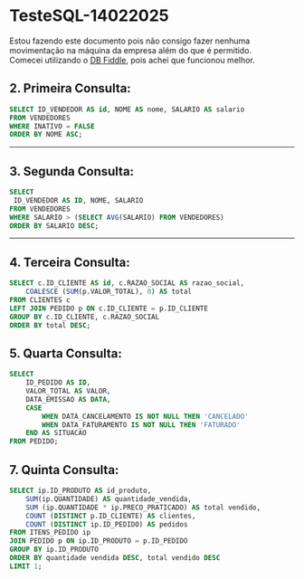# TesteSQL-14022025

Estou fazendo este documento pois não consigo fazer nenhuma movimentação na máquina da empresa além do que é permitido.  
Comecei utilizando o [DB Fiddle](https://www.db-fiddle.com/), pois achei que funcionou melhor.


## 2. Primeira Consulta:
```sql
SELECT ID_VENDEDOR AS id, NOME AS nome, SALARIO AS salario
FROM VENDEDORES
WHERE INATIVO = FALSE
ORDER BY NOME ASC;
```
---

## 3. Segunda Consulta:
```sql
SELECT
 ID_VENDEDOR AS ID, NOME, SALARIO 
FROM VENDEDORES
WHERE SALARIO > (SELECT AVG(SALARIO) FROM VENDEDORES)
ORDER BY SALARIO DESC;
```

---

## 4. Terceira Consulta:
```sql
SELECT c.ID_CLIENTE AS id, c.RAZAO_SOCIAL AS razao_social,
	COALESCE (SUM(p.VALOR_TOTAL), 0) AS total
FROM CLIENTES c
LEFT JOIN PEDIDO p ON c.ID_CLIENTE = p.ID_CLIENTE
GROUP BY c.ID_CLIENTE, c.RAZAO_SOCIAL
ORDER BY total DESC;
```
## 5. Quarta Consulta:
```sql
SELECT
	ID_PEDIDO AS ID,
	VALOR_TOTAL AS VALOR,
	DATA_EMISSAO AS DATA,
	CASE
		WHEN DATA_CANCELAMENTO IS NOT NULL THEN 'CANCELADO'
		WHEN DATA_FATURAMENTO IS NOT NULL THEN 'FATURADO'
	END AS SITUACAO
FROM PEDIDO;
```

## 7. Quinta Consulta:
```sql
SELECT ip.ID_PRODUTO AS id_produto,
	SUM(ip.QUANTIDADE) AS quantidade_vendida,
	SUM (ip.QUANTIDADE * ip.PRECO_PRATICADO) AS total vendido,
	COUNT (DISTINCT p.ID_CLIENTE) AS clientes,
	COUNT (DISTINCT ip.ID_PEDIDO) AS pedidos
FROM ITENS_PEDIDO ip
JOIN PEDIDO p ON ip.ID_PRODUTO = p.ID_PEDIDO
GROUP BY ip.ID_PRODUTO
ORDER BY quantidade vendida DESC, total vendido DESC
LIMIT 1;
```



